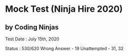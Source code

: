 # Mock Test (Ninja Hire 2020)
## by Coding Ninjas

Test Date : July 15th, 2020

Status : 530/620
Wrong Answer - 19
Unattempted - 31, 32